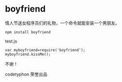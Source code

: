 # boyfriend
情人节送女程序员们的礼物，一个命令就能安装一个男朋友。

```
npm install boyfriend
```

test.js

```
var myboyfriend=require('boyfriend');
myboyfriend.kissMe();
```

不谢！

codetyphon 荣誉出品